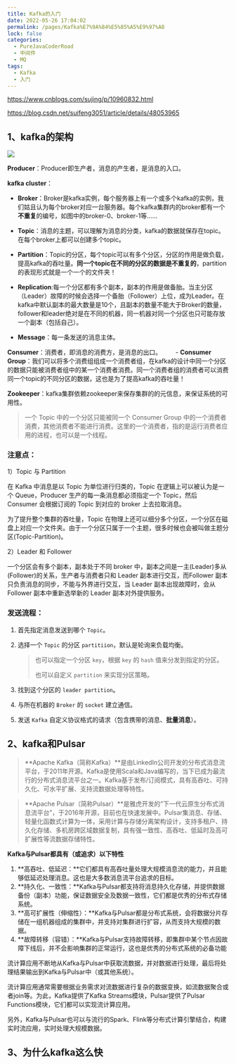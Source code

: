 ```yaml
---
title: Kafka的入门
date: 2022-05-26 17:04:02
permalink: /pages/Kafka%E7%9A%84%E5%85%A5%E9%97%A8
lock: false
categories: 
  - PureJavaCoderRoad
  - 中间件
  - MQ
tags: 
  - Kafka
  - 入门
---
```

https://www.cnblogs.com/sujing/p/10960832.html



https://blog.csdn.net/suifeng3051/article/details/48053965  



## 1、kafka的架构

![](https://img-blog.csdnimg.cn/b32bb4f3dbda4006bc3781e56ea61971.png)

**Producer**：Producer即生产者，消息的产生者，是消息的入口。



**kafka cluster**：

- **Broker**：Broker是kafka实例，每个服务器上有一个或多个kafka的实例，我们姑且认为每个broker对应一台服务器。每个kafka集群内的broker都有一个**不重复**的编号，如图中的broker-0、broker-1等……
  　　　　
  
- **Topic**：消息的主题，可以理解为消息的分类，kafka的数据就保存在topic。在每个broker上都可以创建多个topic。
  
- **Partition**：Topic的分区，每个topic可以有多个分区，分区的作用是做负载，提高kafka的吞吐量。**同一个topic在不同的分区的数据是不重复的**，partition的表现形式就是一个一个的文件夹！

-  **Replication**:每一个分区都有多个副本，副本的作用是做备胎。当主分区（Leader）故障的时候会选择一个备胎（Follower）上位，成为Leader。在kafka中默认副本的最大数量是10个，且副本的数量不能大于Broker的数量，follower和leader绝对是在不同的机器，同一机器对同一个分区也只可能存放一个副本（包括自己）。
  
- **Message**：每一条发送的消息主体。
  　　　　

**Consumer**：消费者，即消息的消费方，是消息的出口。
  　　- **Consumer Group**：我们可以将多个消费组组成一个消费者组，在kafka的设计中同一个分区的数据只能被消费者组中的某一个消费者消费。同一个消费者组的消费者可以消费同一个topic的不同分区的数据，这也是为了提高kafka的吞吐量！

**Zookeeper**：kafka集群依赖zookeeper来保存集群的的元信息，来保证系统的可用性。





> 一个 Topic 中的一个分区只能被同一个 Consumer Group 中的一个消费者消费，其他消费者不能进行消费。这里的一个消费者，指的是运行消费者应用的进程，也可以是一个线程。

### 注意点：

1）Topic 与 Partition

在 Kafka 中消息是以 Topic 为单位进行归类的，Topic 在逻辑上可以被认为是一个 Queue，Producer 生产的每一条消息都必须指定一个 Topic，然后 Consumer 会根据订阅的 Topic 到对应的 broker 上去拉取消息。

为了提升整个集群的吞吐量，Topic 在物理上还可以细分多个分区，一个分区在磁盘上对应一个文件夹。由于一个分区只属于一个主题，很多时候也会被叫做主题分区(Topic-Partition)。

2）Leader 和 Follower

一个分区会有多个副本，副本处于不同 broker 中，副本之间是一主(Leader)多从(Follower)的关系，生产者与消费者只和 Leader 副本进行交互，而Follower 副本只负责消息的同步，不能与外界进行交互，当 Leader 副本出现故障时，会从 Follower 副本中重新选举新的 Leader 副本对外提供服务。



### 发送流程：

1. 首先指定消息发送到哪个 `Topic`。

2. 选择一个 `Topic` 的分区 `partitiion`，默认是轮询来负载均衡。

   > 也可以指定一个分区 `key`，根据 `key` 的 `hash` 值来分发到指定的分区。
   >
   > 也可以自定义 `partition` 来实现分区策略。

3. 找到这个分区的 `leader partition`。

4. 与所在机器的 `Broker` 的 `socket` 建立通信。

5. 发送 `Kafka` 自定义协议格式的请求（包含携带的消息、**批量消息**）。

## 2、kafka和Pulsar

> **Apache Kafka（简称Kafka）**是由LinkedIn公司开发的分布式消息流平台，于2011年开源。Kafka是使用Scala和Java编写的，当下已成为最流行的分布式消息流平台之一。Kafka基于发布/订阅模式，具有高吞吐、可持久化、可水平扩展、支持流数据处理等特性。

> **Apache Pulsar（简称Pulsar）**是雅虎开发的“下一代云原生分布式消息流平台”，于2016年开源，目前也在快速发展中。Pulsar集消息、存储、轻量化函数式计算为一体，采用计算与存储分离架构设计，支持多租户、持久化存储、多机房跨区域数据复制，具有强一致性、高吞吐、低延时及高可扩展性等流数据存储特性。

**Kafka与Pulsar都具有（或追求）以下特性**

1. **高吞吐、低延迟：**它们都具有高吞吐量处理大规模消息流的能力，并且能够低延迟处理消息。这也是大多数消息流平台追求的目标。
2. **持久化、一致性：**Kafka与Pulsar都支持将消息持久化存储，并提供数据备份（副本）功能，保证数据安全及数据一致性，它们都是优秀的分布式存储系统。
3. **高可扩展性（伸缩性）：**Kafka与Pulsar都是分布式系统，会将数据分片存储在一组机器组成的集群中，并支持对集群进行扩容，从而支持大规模的数据。
4. **故障转移（容错）：**Kafka与Pulsar支持故障转移，即集群中某个节点因故障下线后，并不会影响集群的正常运行，这也是优秀的分布式系统的必备功能



流计算应用不断地从Kafka与Pulsar中获取流数据，并对数据进行处理，最后将处理结果输出到Kafka与Pulsar中（或其他系统）。



流计算应用通常需要根据业务需求对流数据进行复杂的数据变换，如流数据聚合或者join等。为此，Kafka提供了Kafka Streams模块，Pulsar提供了Pulsar Functions模块，它们都可以实现流计算应用。



另外，Kafka与Pulsar也可以与流行的Spark、Flink等分布式计算引擎结合，构建实时流应用，实时处理大规模数据。



## 3、为什么kafka这么快


